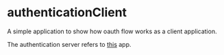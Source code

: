 # authenticationClient

A simple application to show how oauth flow works as a client application.

The authentication server refers to [this](https://github.com/satheesh-chandran/authenticationApp) app.

